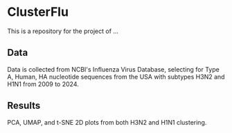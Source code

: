 # ClusterFlu
This is a repository for the project of ...

## Data
Data is collected from NCBI's Influenza Virus Database, selecting for Type A, Human, HA nucleotide sequences from the USA with subtypes H3N2 and H1N1 from 2009 to 2024. 

## Results
PCA, UMAP, and t-SNE 2D plots from both H3N2 and H1N1 clustering.
